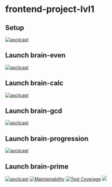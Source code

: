 # frontend-project-lvl1

## Setup
[![asciicast](https://asciinema.org/a/vnwKW56vv7YF0UNNzM8n2Dpfl.svg)](https://asciinema.org/a/vnwKW56vv7YF0UNNzM8n2Dpfl)
## Launch brain-even
[![asciicast](https://asciinema.org/a/v8ecB6aXqHSGesKFSNcptAYIU.svg)](https://asciinema.org/a/v8ecB6aXqHSGesKFSNcptAYIU)
## Launch brain-calc
[![asciicast](https://asciinema.org/a/FGt81qSlCUOei9Prs6n60aQC1.svg)](https://asciinema.org/a/FGt81qSlCUOei9Prs6n60aQC1)
## Launch brain-gcd
[![asciicast](https://asciinema.org/a/RGKQhZIotpaU7HL8SOUe8sr8O.svg)](https://asciinema.org/a/RGKQhZIotpaU7HL8SOUe8sr8O)
## Launch brain-progression
[![asciicast](https://asciinema.org/a/Nz6xGx0lVtS6a1s2u5HDDJjYZ.svg)](https://asciinema.org/a/Nz6xGx0lVtS6a1s2u5HDDJjYZ)
## Launch brain-prime
[![asciicast](https://asciinema.org/a/LZwprDVBmj2o7KjKg2jf2gruL.svg)](https://asciinema.org/a/LZwprDVBmj2o7KjKg2jf2gruL)
[![Maintainability](https://api.codeclimate.com/v1/badges/a99a88d28ad37a79dbf6/maintainability)](https://codeclimate.com/github/maddclif24/frontend-project-lvl1/maintainability)
[![Test Coverage](https://api.codeclimate.com/v1/badges/a99a88d28ad37a79dbf6/test_coverage)](https://codeclimate.com/github/maddclif24/frontend-project-lvl1/test_coverage)
[![](https://github.com/maddclif24/frontend-project-lvl1/workflows/Node%20CI/badge.svg)](https://github.com/maddclif24/frontend-project-lvl1/actions)
